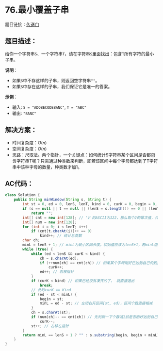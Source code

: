 # 76.最小覆盖子串
题目链接：[传送门](https://leetcode-cn.com/problems/minimum-window-substring/)

## 题目描述：
给你一个字符串`S`、一个字符串`T`，请在字符串`S`里面找出：包含`T`所有字符的最小子串。

**说明**：

- 如果`S`中不存这样的子串，则返回空字符串`""`。
- 如果`S`中存在这样的子串，我们保证它是唯一的答案。

**示例**：

- 输入: `S = "ADOBECODEBANC"`, `T = "ABC"`
- 输出: `"BANC"`

## 解决方案：
- 时间复杂度：$O(n)$
- 空间复杂度：$O(n)$
- 思路：尺取法。两个指针，一个关键点：如何统计S字符串某个区间是否都包含字符串T呢？只需通过种类数来判断，即若该区间中每个字母都达到了T字符串中该种字母的数量，种类数才加1。

## AC代码：
```java
class Solution {
	public String minWindow(String s, String t) {
		int st = 0, ed = 0, lenS, lenT, kind = 0, curK = 0, begin = 0, minL;
		if (s == null || t == null || (lenS = s.length()) == 0 || (lenT = t.length()) == 0 || lenS < lenT)
			return "";
		int[] cnt = new int[128]; // 'z'的ASCII为122，那么取个2的幂次值，只要大于122都可取
		int[] num = new int[128];
		for (int i = 0; i < lenT; i++)
			if (cnt[t.charAt(i)]++ == 0)
				kind++; // 统计总类数
		char ch;
		minL = lenS + 1; // minL为最小区间长度，初始值应该为lenS+1，若minL值没有变化，有可能是"a" "b"
		while (true) {
			while (ed < lenS && curK < kind) {
				ch = s.charAt(ed);
				if (++num[ch] == cnt[ch]) // 如果某个字母刚好已达到自己的数量，那么种类个数加1
					curK++;
				ed++; // 右移指针
			}
			if (curK < kind) // 如果已经没有凑齐的了， 就直接退出
				break;
			// 此时curK == Kind
			if (ed - st < minL) {
				begin = st;
				minL = ed - st; // 左闭右开区间[st, ed)，区间个数直接相减
			}
			ch = s.charAt(st);
			if (num[ch]-- == cnt[ch]) // 先判断一下个数减1前是否刚好达到自己的数量，是则将种类数减1
				curK--;
			st++; // 右移左指针
		}
		return minL == lenS + 1 ? "" : s.substring(begin, begin + minL);
	}
}
```